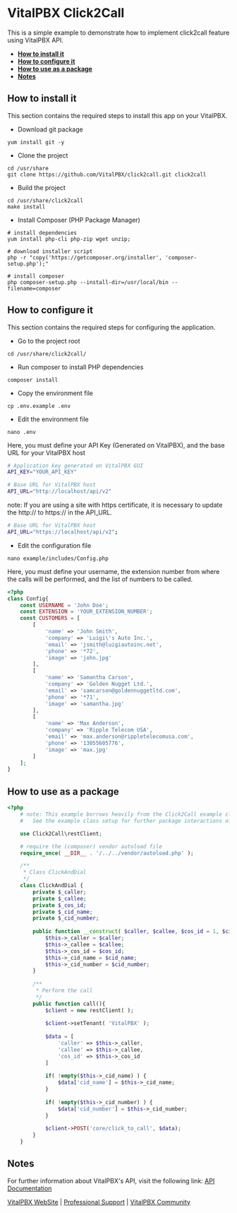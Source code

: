 # VitalPBX Click2Call
This is a simple example to demonstrate how to implement click2call feature using VitalPBX API.

- **[How to install it](#how-to-install-it)**
- **[How to configure it](#how-to-configure-it)**
- **[How to use as a package](#how-to-use-as-a-package)**
- **[Notes](#notes)**

## How to install it

This section contains the required steps to install this app on your VitalPBX.

- Download git package
```
yum install git -y
```

- Clone the project
```
cd /usr/share
git clone https://github.com/VitalPBX/click2call.git click2call
```

- Build the project
```
cd /usr/share/click2call
make install
```

- Install Composer (PHP Package Manager)
```
# install dependencies
yum install php-cli php-zip wget unzip;

# download installer script
php -r "copy('https://getcomposer.org/installer', 'composer-setup.php');"

# install composer
php composer-setup.php --install-dir=/usr/local/bin --filename=composer
```

## How to configure it

This section contains the required steps for configuring the application.

- Go to the project root
```
cd /usr/share/click2call/
```
- Run composer to install PHP dependencies
```
composer install
```
- Copy the environment file
```
cp .env.example .env
```
- Edit the environment file
```
nano .env
```
Here, you must define your API Key (Generated on VitalPBX), and the base URL for your VitalPBX host
```bash
# Application key generated on VitalPBX GUI
API_KEY="YOUR_API_KEY"

# Base URL for VitalPBX host
API_URL="http://localhost/api/v2"
```
note: If you are using a site with https certificate, it is necessary to update the http:// to https:// in the API_URL.
```bash
# Base URL for VitalPBX host
API_URL="https://localhost/api/v2";
```

- Edit the configuration file
```
nano example/includes/Config.php
```

Here, you must define your username, the extension number from where the calls will be performed, 
and the list of numbers to be called.

```php
<?php
class Config{
	const USERNAME = 'John Doe';
	const EXTENSION = 'YOUR_EXTENSION_NUMBER';
	const CUSTOMERS = [
		[
			'name' => 'John Smith',
			'company' => 'Luigi\'s Auto Inc.',
			'email' => 'jsmith@luigiautoinc.net',
			'phone' => '*72',
			'image' => 'john.jpg'
		],
		[
			'name' => 'Samantha Carson',
			'company' => 'Golden Nugget Ltd.',
			'email' => 'samcarson@goldennuggetltd.com',
			'phone' => '*71',
			'image' => 'samantha.jpg'
		],
		[
			'name' => 'Max Anderson',
			'company' => 'Ripple Telecom USA',
			'email' => 'max.anderson@rippletelecomusa.com',
			'phone' => '13055605776',
			'image' => 'max.jpg'
		]
	];
}
```

## How to use as a package
```php
<?php
    # note: This example borrows heavily from the Click2Call example class. ( example/includes/Click2Call.php )
    #   See the example class setup for further package interactions of the client side with the Click2Call class.

    use Click2Call\restClient;

    # require the (composer) vendor autoload file
    require_once( __DIR__ . '/../../vendor/autoload.php' );

    /**
     * Class ClickAndDial
     */
    class ClickAndDial {
        private $_caller;
        private $_callee;
        private $_cos_id;
        private $_cid_name;
        private $_cid_number;
    
        public function __construct( $caller, $callee, $cos_id = 1, $cid_name = null, $cid_number = null ){
            $this->_caller = $caller;
            $this->_callee = $callee;
            $this->_cos_id = $cos_id;
            $this->_cid_name = $cid_name;
            $this->_cid_number = $cid_number;
        }
    
        /**
         * Perform the call
         */
        public function call(){
            $client = new restClient( );
    
            $client->setTenant( 'VitalPBX' );
            
            $data = [
                'caller' => $this->_caller,
                'callee' => $this->_callee,
                'cos_id' => $this->_cos_id
            ]
            
            if( !empty($this->_cid_name) ) {
                $data['cid_name'] = $this->_cid_name;
            }
            
            if( !empty($this->_cid_number) ) {
                $data['cid_number'] = $this->_cid_number;
            } 
    
            $client->POST('core/click_to_call', $data);
        }
    }
```

## Notes
For further information about VitalPBX's API, visit the following link: [API Documentation](https://rebrand.ly/qnwtalw)

[VitalPBX WebSite](https://vitalpbx.org) | [Professional Support](https://vitalpbx.org/product/professional-support-packages/) | [VitalPBX Community](https://community.vitalpbx.org/)
